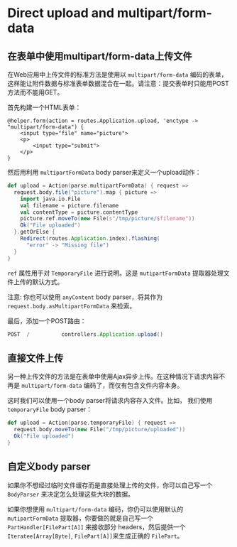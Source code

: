 # Direct upload and multipart/form-data

## 在表单中使用multipart/form-data上传文件

在Web应用中上传文件的标准方法是使用以 `multipart/form-data` 编码的表单，这样能让附件数据与标准表单数据混合在一起。请注意：提交表单时只能用POST方法而不能用GET。

首先构建一个HTML表单：

```
@helper.form(action = routes.Application.upload, 'enctype -> "multipart/form-data") {
    <input type="file" name="picture">
    <p>
        <input type="submit">
    </p>
}
```

然后用利用 `multipartFormData` body parser来定义一个upload动作：

```scala
def upload = Action(parse.multipartFormData) { request =>
  request.body.file("picture").map { picture =>
    import java.io.File
    val filename = picture.filename
    val contentType = picture.contentType
    picture.ref.moveTo(new File(s"/tmp/picture/$filename"))
    Ok("File uploaded")
  }.getOrElse {
    Redirect(routes.Application.index).flashing(
      "error" -> "Missing file")
  }
}
```

`ref` 属性用于对 `TemporaryFile` 进行说明。这是 `mutipartFormData` 提取器处理文件上传的默认方式。

注意: 你也可以使用 `anyContent` body parser，将其作为 `request.body.asMultipartFormData` 来检索。

最后，添加一个POST路由：

```scala
POST  /          controllers.Application.upload()
```

## 直接文件上传

另一种上传文件的方法是在表单中使用Ajax异步上传。在这种情况下请求内容不再是 `multipart/form-data` 编码了，而仅有包含文件内容本身。

这时我们可以使用一个body parser将请求内容存入文件。比如， 我们使用 `temporaryFile` body parser：

```scala
def upload = Action(parse.temporaryFile) { request =>
  request.body.moveTo(new File("/tmp/picture/uploaded"))
  Ok("File uploaded")
}
```

## 自定义body parser

如果你不想经过临时文件缓存而是直接处理上传的文件，你可以自己写一个 `BodyParser` 来决定怎么处理这些大块的数据。

如果你想使用 `multipart/form-data` 编码，你仍可以使用默认的 `mutipartFormData` 提取器，你要做的就是自己写一个 `PartHandler[FilePart[A]]` 来接收部分 headers，然后提供一个 `Iteratee[Array[Byte]`, `FilePart[A]]`来生成正确的 `FilePart`。

